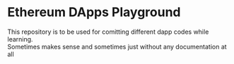 # Ethereum DApps Playground

This repository is to be used for comitting different dapp codes while learning.    
Sometimes makes sense and sometimes just without any documentation at all
